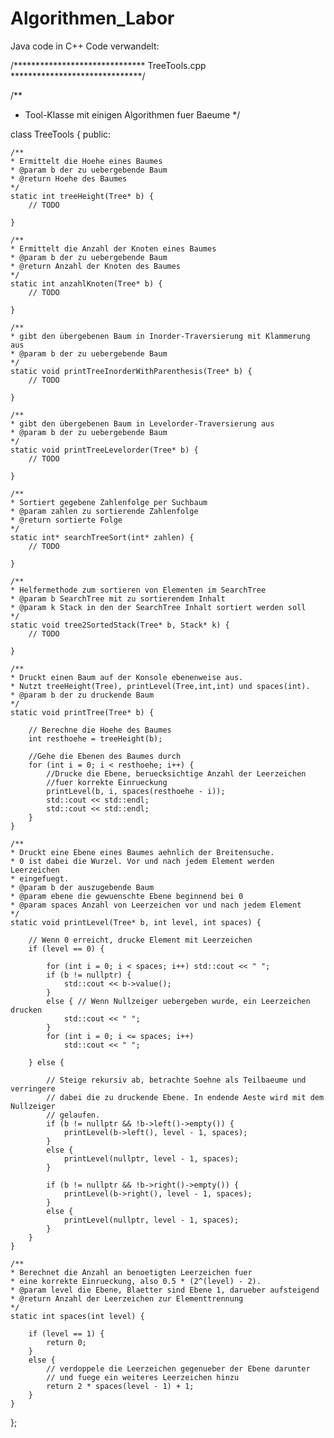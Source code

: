 # Algorithmen_Labor

Java code in C++ Code verwandelt:


/******************************  TreeTools.cpp  ******************************/

/**
* Tool-Klasse mit einigen Algorithmen fuer Baeume
*/

class TreeTools {
public:

    /**
    * Ermittelt die Hoehe eines Baumes
    * @param b der zu uebergebende Baum
    * @return Hoehe des Baumes
    */
    static int treeHeight(Tree* b) {
        // TODO

    }

    /**
    * Ermittelt die Anzahl der Knoten eines Baumes
    * @param b der zu uebergebende Baum
    * @return Anzahl der Knoten des Baumes
    */
    static int anzahlKnoten(Tree* b) {
        // TODO

    }  

    /**
    * gibt den übergebenen Baum in Inorder-Traversierung mit Klammerung aus
    * @param b der zu uebergebende Baum
    */
    static void printTreeInorderWithParenthesis(Tree* b) {
        // TODO

    }  

    /**
    * gibt den übergebenen Baum in Levelorder-Traversierung aus
    * @param b der zu uebergebende Baum
    */
    static void printTreeLevelorder(Tree* b) {
        // TODO

    }  

    /**
    * Sortiert gegebene Zahlenfolge per Suchbaum
    * @param zahlen zu sortierende Zahlenfolge
    * @return sortierte Folge
    */
    static int* searchTreeSort(int* zahlen) {
        // TODO

    }  

    /**
    * Helfermethode zum sortieren von Elementen im SearchTree
    * @param b SearchTree mit zu sortierendem Inhalt
    * @param k Stack in den der SearchTree Inhalt sortiert werden soll
    */
    static void tree2SortedStack(Tree* b, Stack* k) {
        // TODO 

    }

    /**
    * Druckt einen Baum auf der Konsole ebenenweise aus.
    * Nutzt treeHeight(Tree), printLevel(Tree,int,int) und spaces(int).
    * @param b der zu druckende Baum
    */
    static void printTree(Tree* b) {

        // Berechne die Hoehe des Baumes
        int resthoehe = treeHeight(b);

        //Gehe die Ebenen des Baumes durch
        for (int i = 0; i < resthoehe; i++) {
            //Drucke die Ebene, beruecksichtige Anzahl der Leerzeichen
            //fuer korrekte Einrueckung
            printLevel(b, i, spaces(resthoehe - i));
            std::cout << std::endl;
            std::cout << std::endl;
        }
    }

    /**
    * Druckt eine Ebene eines Baumes aehnlich der Breitensuche.
    * 0 ist dabei die Wurzel. Vor und nach jedem Element werden Leerzeichen 
    * eingefuegt.
    * @param b der auszugebende Baum
    * @param ebene die gewuenschte Ebene beginnend bei 0
    * @param spaces Anzahl von Leerzeichen vor und nach jedem Element
    */
    static void printLevel(Tree* b, int level, int spaces) {

        // Wenn 0 erreicht, drucke Element mit Leerzeichen
        if (level == 0) {

            for (int i = 0; i < spaces; i++) std::cout << " ";
            if (b != nullptr) {
                std::cout << b->value();
            }
            else { // Wenn Nullzeiger uebergeben wurde, ein Leerzeichen drucken
                std::cout << " ";
            }
            for (int i = 0; i <= spaces; i++) 
                std::cout << " ";

        } else {

            // Steige rekursiv ab, betrachte Soehne als Teilbaeume und verringere
            // dabei die zu druckende Ebene. In endende Aeste wird mit dem Nullzeiger
            // gelaufen.
            if (b != nullptr && !b->left()->empty()) {
                printLevel(b->left(), level - 1, spaces);
            }
            else {
                printLevel(nullptr, level - 1, spaces);
            }

            if (b != nullptr && !b->right()->empty()) {
                printLevel(b->right(), level - 1, spaces);
            }
            else {
                printLevel(nullptr, level - 1, spaces);
            }
        }
    }

    /**
    * Berechnet die Anzahl an benoetigten Leerzeichen fuer
    * eine korrekte Einrueckung, also 0.5 * (2^(level) - 2).
    * @param level die Ebene, Blaetter sind Ebene 1, darueber aufsteigend
    * @return Anzahl der Leerzeichen zur Elementtrennung
    */
    static int spaces(int level) {

        if (level == 1) {
            return 0;
        }
        else {
            // verdoppele die Leerzeichen gegenueber der Ebene darunter
            // und fuege ein weiteres Leerzeichen hinzu
            return 2 * spaces(level - 1) + 1;
        }
    }
};

